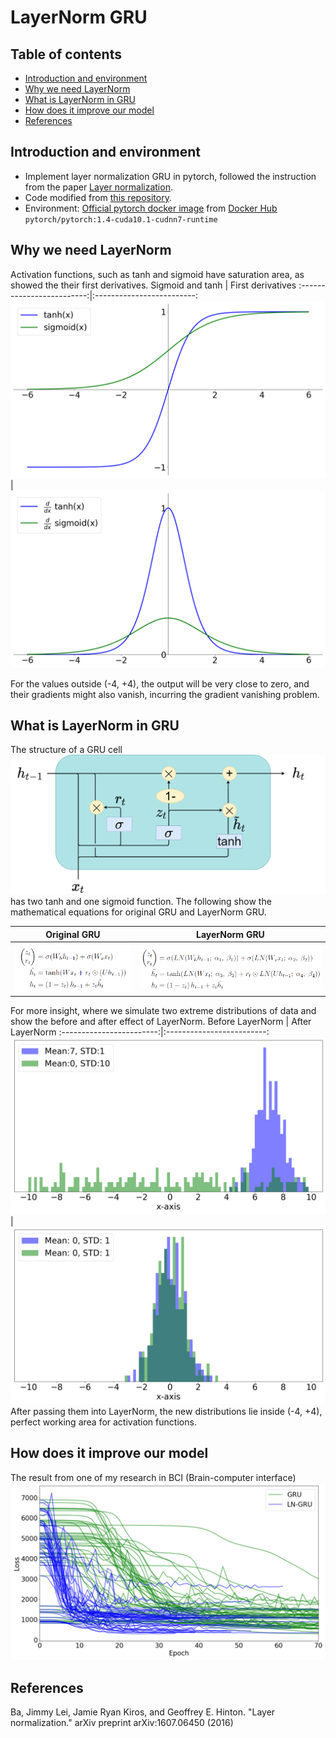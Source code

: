 # LayerNorm GRU 
## Table of contents
- [Introduction and environment](#Introduction-and-environment) <br>
- [Why we need LayerNorm](#Why-we-need-LayerNorm) <br>
- [What is LayerNorm in GRU](#What-is-LayerNorm-in-GRU) <br>
- [How does it improve our model](#How-does-it-improve-our-model) <br>
- [References](#References) <br>

## Introduction and environment
* Implement layer normalization GRU in pytorch, followed the instruction from the paper [Layer normalization](https://arxiv.org/abs/1607.06450).
* Code modified from [this repository](https://github.com/seba-1511/lstms.pth/blob/master/lstms/lstm.py).
* Environment: [Official pytorch docker image](https://hub.docker.com/r/pytorch/pytorch/tags) from [Docker Hub](https://hub.docker.com/) ```pytorch/pytorch:1.4-cuda10.1-cudnn7-runtime```

## Why we need LayerNorm
Activation functions, such as tanh and sigmoid have saturation area, as showed the their first derivatives.
Sigmoid and tanh           | First derivatives
:-------------------------:|:-------------------------:
![](/Figures/sigmoid_and_tanh.png)  | ![](/Figures/derivative_sigmoid_and_tanh.png)

For the values outside (-4, +4), the output will be very close to zero, and their gradients might also vanish, incurring the gradient vanishing problem.  

## What is LayerNorm in GRU
The structure of a GRU cell ![](/Figures/GRU_cell.png) has two tanh and one sigmoid function. 
The following show the mathematical equations for original GRU and LayerNorm GRU.

Original GRU              | LayerNorm GRU
:------------------------:|:-------------------------:
![](/Figures/GRU_eq.png)  | ![](/Figures/LN-GRU_eq.png)

For more insight, where we simulate two extreme distributions of data and show the before and after effect of LayerNorm.
Before LayerNorm          | After LayerNorm
:------------------------:|:-------------------------:
![](/Figures/activation_histogram_before.png)  | ![](/Figures/activation_histogram_after.png)
After passing them into LayerNorm, the new distributions lie inside (-4, +4), perfect working area for activation functions.

## How does it improve our model
The result from one of my research in BCI (Brain-computer interface)
![](/Figures/loss_to_epoch.png)

## References
Ba, Jimmy Lei, Jamie Ryan Kiros, and Geoffrey E. Hinton. "Layer normalization." arXiv preprint arXiv:1607.06450 (2016)